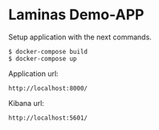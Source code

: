 # Laminas Demo-APP

Setup application with the next commands.

```
$ docker-compose build
$ docker-compose up
```

Application url:
```
http://localhost:8000/
```

Kibana url:
```
http://localhost:5601/
```
